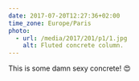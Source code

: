 ```yaml
---
date: 2017-07-20T12:27:36+02:00
time_zone: Europe/Paris
photo:
  - url: /media/2017/201/p1/1.jpg
    alt: Fluted concrete column.
---
```


This is some damn sexy concrete! 😍

